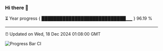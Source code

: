 ### Hi there 👋

⏳ Year progress { ████████████████████████████▁▁ } 96.19 %

---

⏰ Updated on Wed, 18 Dec 2024 01:08:00 GMT

![Progress Bar CI](https://github.com/liununu/liununu/workflows/Progress%20Bar%20CI/badge.svg)
